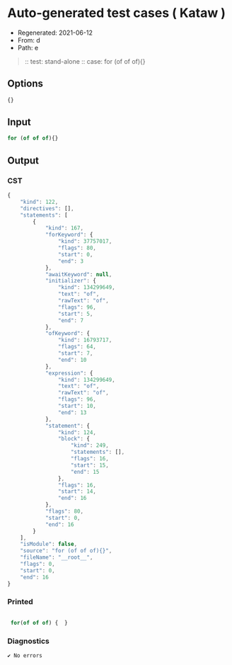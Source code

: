 # Auto-generated test cases ( Kataw )
- Regenerated: 2021-06-12
- From: d
- Path: e
> :: test: stand-alone
> :: case: for (of of of){}
## Options

`````js
{}
`````
## Input

`````js
for (of of of){}
`````
## Output

### CST

```javascript
{
    "kind": 122,
    "directives": [],
    "statements": [
        {
            "kind": 167,
            "forKeyword": {
                "kind": 37757017,
                "flags": 80,
                "start": 0,
                "end": 3
            },
            "awaitKeyword": null,
            "initializer": {
                "kind": 134299649,
                "text": "of",
                "rawText": "of",
                "flags": 96,
                "start": 5,
                "end": 7
            },
            "ofKeyword": {
                "kind": 16793717,
                "flags": 64,
                "start": 7,
                "end": 10
            },
            "expression": {
                "kind": 134299649,
                "text": "of",
                "rawText": "of",
                "flags": 96,
                "start": 10,
                "end": 13
            },
            "statement": {
                "kind": 124,
                "block": {
                    "kind": 249,
                    "statements": [],
                    "flags": 16,
                    "start": 15,
                    "end": 15
                },
                "flags": 16,
                "start": 14,
                "end": 16
            },
            "flags": 80,
            "start": 0,
            "end": 16
        }
    ],
    "isModule": false,
    "source": "for (of of of){}",
    "fileName": "__root__",
    "flags": 0,
    "start": 0,
    "end": 16
}
```

### Printed

```javascript

 for(of of of) {  } 
```

### Diagnostics

```javascript
✔ No errors
```

